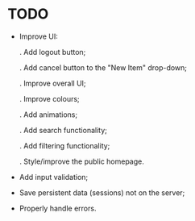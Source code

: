 # TODO

- Improve UI:

  . Add logout button;

  . Add cancel button to the "New Item" drop-down;

  . Improve overall UI;

  . Improve colours;

  . Add animations;

  . Add search functionality;

  . Add filtering functionality;

  . Style/improve the public homepage.

- Add input validation;

- Save persistent data (sessions) not on the server;

- Properly handle errors.

